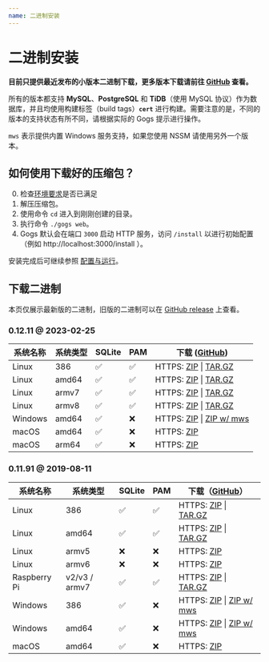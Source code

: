 ```yaml
---
name: 二进制安装
---
```


# 二进制安装

**目前只提供最近发布的小版本二进制下载，更多版本下载请前往 [GitHub](https://github.com/gogs/gogs/releases) 查看。**

所有的版本都支持 **MySQL**、**PostgreSQL** 和 **TiDB**（使用 MySQL 协议）作为数据库，并且均使用构建标签（build tags）**`cert`** 进行构建。需要注意的是，不同的版本的支持状态有所不同，请根据实际的 Gogs 提示进行操作。

`mws` 表示提供内置 Windows 服务支持，如果您使用 NSSM 请使用另外一个版本。

## 如何使用下载好的压缩包？

0. 检查[环境要求](/docs/installation)是否已满足
1. 解压压缩包。
2. 使用命令 `cd` 进入到刚刚创建的目录。
3. 执行命令 `./gogs web`。
4. Gogs 默认会在端口 `3000` 启动 HTTP 服务，访问 `/install` 以进行初始配置（例如 http://localhost:3000/install ）。

安装完成后可继续参照 [配置与运行](configuration_and_run.html)。

## 下载二进制

本页仅展示最新版的二进制，旧版的二进制可以在 [GitHub release](https://github.com/gogs/gogs/releases) 上查看。

### 0.12.11 @ 2023-02-25

|系统名称|系统类型|SQLite|PAM|下载 ([GitHub](https://github.com/gogs/gogs/releases/tag/v0.12.11))|
|------|----|------|---|--------|
|Linux|386|✅|✅|HTTPS: [ZIP](https://dl.gogs.io/0.12.11/gogs_0.12.11_linux_386.zip) \| [TAR.GZ](https://dl.gogs.io/0.12.11/gogs_0.12.11_linux_386.tar.gz)|
|Linux|amd64|✅|✅|HTTPS: [ZIP](https://dl.gogs.io/0.12.11/gogs_0.12.11_linux_amd64.zip) \| [TAR.GZ](https://dl.gogs.io/0.12.11/gogs_0.12.11_linux_amd64.tar.gz)|
|Linux|armv7|✅|✅|HTTPS: [ZIP](https://dl.gogs.io/0.12.11/gogs_0.12.11_linux_armv7.zip) \| [TAR.GZ](https://dl.gogs.io/0.12.11/gogs_0.12.11_linux_armv7.tar.gz)|
|Linux|armv8|✅|✅|HTTPS: [ZIP](https://dl.gogs.io/0.12.11/gogs_0.12.11_linux_armv8.zip) \| [TAR.GZ](https://dl.gogs.io/0.12.11/gogs_0.12.11_linux_armv8.tar.gz)|
|Windows|amd64|✅|❌|HTTPS: [ZIP](https://dl.gogs.io/0.12.11/gogs_0.12.11_windows_amd64.zip) \| [ZIP w/ mws](https://dl.gogs.io/0.12.11/gogs_0.12.11_windows_amd64_mws.zip)|
|macOS|amd64|✅|❌|HTTPS: [ZIP](https://dl.gogs.io/0.12.11/gogs_0.12.11_darwin_amd64.zip)|
|macOS|arm64|✅|❌|HTTPS: [ZIP](https://dl.gogs.io/0.12.11/gogs_0.12.11_darwin_arm64.zip)|

### 0.11.91 @ 2019-08-11

|系统名称|系统类型|SQLite|PAM|下载（[GitHub](https://github.com/gogs/gogs/releases/tag/v0.11.91)）|
|------|----|------|---|--------|
|Linux|386|✅|✅|HTTPS: [ZIP](https://dl.gogs.io/0.11.91/gogs_0.11.91_linux_386.zip) \| [TAR.GZ](https://dl.gogs.io/0.11.91/gogs_0.11.91_linux_386.tar.gz)|
|Linux|amd64|✅|✅|HTTPS: [ZIP](https://dl.gogs.io/0.11.91/gogs_0.11.91_linux_amd64.zip) \| [TAR.GZ](https://dl.gogs.io/0.11.91/gogs_0.11.91_linux_amd64.tar.gz)|
|Linux|armv5|❌|❌|HTTPS: [ZIP](https://dl.gogs.io/0.11.91/gogs_0.11.91_linux_armv5.zip)|
|Linux|armv6|❌|❌|HTTPS: [ZIP](https://dl.gogs.io/0.11.91/gogs_0.11.91_linux_armv6.zip)|
|Raspberry Pi|v2/v3 / armv7|✅|✅|HTTPS: [ZIP](https://dl.gogs.io/0.11.91/gogs_0.11.91_raspi_armv7.zip) \| [TAR.GZ](https://dl.gogs.io/0.11.91/gogs_0.11.91_raspi_armv7.tar.gz)|
|Windows|386|✅|❌|HTTPS: [ZIP](https://dl.gogs.io/0.11.91/gogs_0.11.91_windows_386.zip) \| [ZIP w/ mws](https://dl.gogs.io/0.11.91/gogs_0.11.91_windows_386_mws.zip)|
|Windows|amd64|✅|❌|HTTPS: [ZIP](https://dl.gogs.io/0.11.91/gogs_0.11.91_windows_amd64.zip) \| [ZIP w/ mws](https://dl.gogs.io/0.11.91/gogs_0.11.91_windows_amd64_mws.zip)|
|macOS|amd64|✅|❌|HTTPS: [ZIP](https://dl.gogs.io/0.11.91/gogs_0.11.91_darwin_amd64.zip)|

